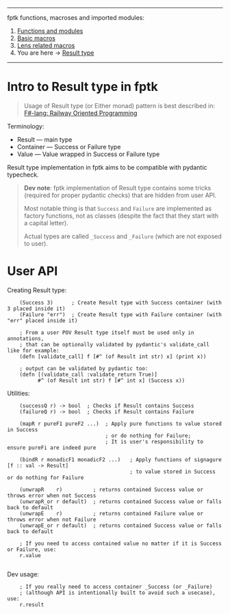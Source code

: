 
---
fptk functions, macroses and imported modules:
1. [Functions and modules](https://github.com/rmnavr/fptk/blob/main/docs/functions.md)
2. [Basic macros](https://github.com/rmnavr/fptk/blob/main/docs/macros.md)
3. [Lens related macros](https://github.com/rmnavr/fptk/blob/main/docs/lens.md)
4. You are here -> [Result type](https://github.com/rmnavr/fptk/blob/main/docs/resultM.md)
---

# Intro to Result type in fptk

> Usage of Result type (or Either monad) pattern is best described in:
> [F#-lang: Railway Oriented Programming](https://fsharpforfunandprofit.com/rop/)

Terminology:
- Result — main type
- Container — Success or Failure type
- Value — Value wrapped in Success or Failure type

Result type implementation in fptk aims to be compatible with pydantic typecheck.

> **Dev note**:
> fptk implementation of Result type contains some tricks
> (required for proper pydantic checks) that are hidden from user API.
> 
> Most notable thing is that `Success` and `Failure` are
> implemented as factory functions, not as classes (despite the fact that they start with a capital letter).
> 
> Actual types are called `_Success` and `_Failure` (which are not exposed to user).

# User API

Creating Result type:
```hy
    (Success 3)      ; Create Result type with Success container (with 3 placed inside it)
    (Failure "err")  ; Create Result type with Failure container (with "err" placed inside it)

    ; From a user POV Result type itself must be used only in annotations,
    ; that can be optionally validated by pydantic's validate_call like for example:
    (defn [validate_call] f [#^ (of Result int str) x] (print x))

    ; output can be validated by pydantic too:
    (defn [(validate_call :validate_return True)]
          #^ (of Result int str) f [#^ int x] (Success x))
```

Utilities:
```hy
    (successQ r) -> bool  ; Checks if Result contains Success
    (failureQ r) -> bool  ; Checks if Result contains Failure

    (mapR r pureF1 pureF2 ...)  ; Apply pure functions to value stored in Success
                                ; or do nothing for Failure;
                                ; It is user's responsibility to ensure pureFi are indeed pure

    (bindR r monadicF1 monadicF2 ...)   ; Apply functions of signagure [f :: val -> Result]
                                        ; to value stored in Success or do nothing for Failure

    (unwrapR    r)          ; returns contained Success value or throws error when not Success
    (unwrapR_or r default)  ; returns contained Success value or falls back to default
    (unwrapE    r)          ; returns contained Failure value or throws error when not Failure
    (unwrapE_or r default)  ; returns contained Success value or falls back to default

    ; If you need to access contained value no matter if it is Success or Failure, use:
    r.value


```

Dev usage:
```hy
    ; If you really need to access container _Success (or _Failure) 
    ; (although API is intentionally built to avoid such a usecase), use:
    r.result
```

